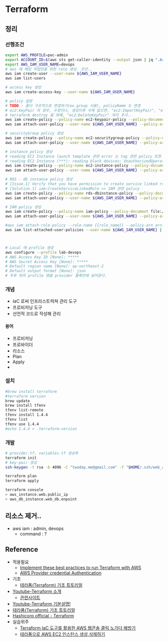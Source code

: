 # Terraform
## 정리
### 선행조건
```bash
export AWS_PROFILE=poc-admin
export ACCOUNT_ID=$(aws sts get-caller-identity --output json | jq ".Account" | tr -d '"')
export AWS_IAM_USER_NAME=devops
# aws 에 해당 작업만을 위한 role 생성. 초안..
aws iam create-user --user-name ${AWS_IAM_USER_NAME}
aws iam list-users

# access key 생성
aws iam create-access-key --user-name ${AWS_IAM_USER_NAME}

# policy 설정
# TODO : 좀더 구조적으로 변경하기(ex.group 사용), policyName 도 변경
# ec2:keyPair 의 경우, 수정이나, 생성이후 삭제 없으면, "ec2:ImportKeyPair", "ec2:DescribeKeyPairs" 만 있으면 되나, 
# terraform destroy 을 위해, "ec2:DeleteKeyPair" 까지 추가..
aws iam create-policy --policy-name ec2-keypair-policy --policy-document file://aws-stuff/ec2-KeyPair.policy.json
aws iam attach-user-policy --user-name ${AWS_IAM_USER_NAME} --policy-arn arn:aws:iam::${AWS_ACCOUNT_ID}:policy/ec2-keypair-policy

# securityGroup policy 생성
aws iam create-policy --policy-name ec2-securitygroup-policy --policy-document file://aws-stuff/ec2-SecurityGroup.policy.json
aws iam attach-user-policy --user-name ${AWS_IAM_USER_NAME} --policy-arn arn:aws:iam::${AWS_ACCOUNT_ID}:policy/ec2-securitygroup-policy

# instance policy 생성
# reading EC2 Instance launch template 관련 error 는 tag 관련 policy 또한 필요햇엇음. https://docs.aws.amazon.com/autoscaling/ec2/userguide/ts-as-launch-template.html#ts-launch-template-unauthorized-error
# reading EC2 Instance (***): reading block devices: UnauthorizedOperation 관련, ec2:DescribeVolumes policy 추가
aws iam create-policy --policy-name ec2-instance-policy --policy-document file://aws-stuff/ec2-Instance.policy.json
aws iam attach-user-policy --user-name ${AWS_IAM_USER_NAME} --policy-arn arn:aws:iam::${AWS_ACCOUNT_ID}:policy/ec2-instance-policy

# RDS - db instance policy 생성
# [Issue.1] Verify that you have permission to create service linked role. Otherwise wait and try again later
# [Solution.1] iam:CreateServiceLinkedRole >> IAM 관련 policy
aws iam create-policy --policy-name rds-dbinstance-policy --policy-document file://aws-stuff/rds-dbInstance.policy.json
aws iam attach-user-policy --user-name ${AWS_IAM_USER_NAME} --policy-arn arn:aws:iam::${AWS_ACCOUNT_ID}:policy/rds-dbinstance-policy

# IAM policy 생성
aws iam create-policy --policy-name iam-policy --policy-document file://aws-stuff/iam.policy.json
aws iam attach-user-policy --user-name ${AWS_IAM_USER_NAME} --policy-arn arn:aws:iam::${AWS_ACCOUNT_ID}:policy/iam-policy

#aws iam attach-role-policy --role-name {{role_name}} --policy-arn arn:aws:iam::xxx:policy/ec2-keypair-policy
aws iam list-attached-user-policies --user-name ${AWS_IAM_USER_NAME} | jq .



# Local 에 profile 생성
aws configure --profile lab-devops
# AWS Access Key ID [None]: *****
# AWS Secret Access Key [None]: *****
# Default region name [None]: ap-northeast-2
# Default output format [None]: json
# 추후 위의 profile 명을 provider 블록안에 넣어준다.
```
### 개념
- IaC 로써 인프라스트럭쳐 관리 도구
- 프로비저닝 도구
- 선언적 코드로 작성해 관리

#### 용어
 - 프로비저닝
 - 프로바이더
 - 리소스
 - Plan
 - Apply
 - 
### 설치
```bash
#brew install terraform
#terraform version
brew update
brew install tfenv
tfenv list-remote
tfenv install 1.4.4
tfenv list
tfenv use 1.4.4
#echo 1.4.4 > .terraform-version
```
### 개발
```bash
# provider.tf, variables.tf 생성후
terraform init
# key-pair 생성
ssh-keygen -t rsa -b 4096 -C "twoday.me@gmail.com" -f "$HOME/.ssh/web_admin" -N ""

terraform plan
terraform apply

terraform console
> aws_instance.web.public_ip
> aws_db_instance.web_db.enpoint
```

## 리소스 제거..
- aws iam : admin, devops
  - command : ?

## Reference
- 적용필요
  - [Implement these best practices to run Terraform with AWS](https://www.techtarget.com/searchaws/tip/Implement-these-best-practices-to-run-Terraform-with-AWS)
  - [AWS Provider credential Authentication](https://iamjjanga.tistory.com/20)
- 기초
  - [테라폼(Terraform) 기초 튜토리얼](https://www.44bits.io/ko/post/terraform_introduction_infrastrucute_as_code)
- [Youtube-Terraform 소개](https://www.youtube.com/watch?v=R6XxYKqB8EY)
  - [관련사이트](https://great-stone.github.io/hashicorp/terraform/TerraformIntroduction/)
- [Youtube-Terraform 기본설명!](https://www.youtube.com/watch?v=3qSpwqckvXQ)
- [테라폼(Terraform) 기초 튜토리얼](https://www.44bits.io/ko/post/terraform_introduction_infrastrucute_as_code)
- [Hashicorp official - Terraform](https://developer.hashicorp.com/terraform/intro)
- 실습위주
  - [Terraform IaC 도구를 활용한 AWS 웹콘솔 클릭 노가다 해방기](https://saramin.github.io/2022-10-21-terraform/)
  - [테라폼으로 AWS EC2 인스턴스 생성,삭제하기](https://newdeal123.tistory.com/75)
